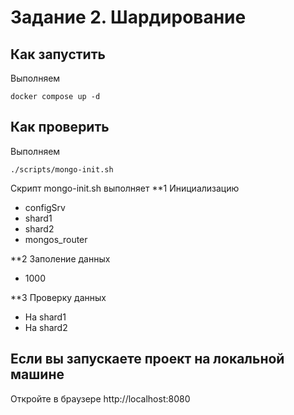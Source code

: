 # Задание 2. Шардирование

## Как запустить

Выполняем
```shell
docker compose up -d
```

## Как проверить

Выполняем
```shell
./scripts/mongo-init.sh
```

Скрипт mongo-init.sh выполняет 
**1 Инициализацию 
 - configSrv
 - shard1
 - shard2
 - mongos_router

**2 Заполение данных
 - 1000

**3 Проверку данных
 - На shard1
 - На shard2

## Если вы запускаете проект на локальной машине

Откройте в браузере http://localhost:8080


